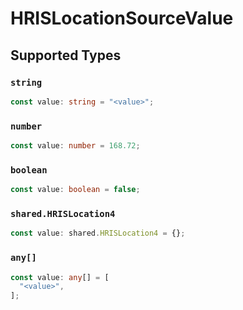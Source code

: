 # HRISLocationSourceValue


## Supported Types

### `string`

```typescript
const value: string = "<value>";
```

### `number`

```typescript
const value: number = 168.72;
```

### `boolean`

```typescript
const value: boolean = false;
```

### `shared.HRISLocation4`

```typescript
const value: shared.HRISLocation4 = {};
```

### `any[]`

```typescript
const value: any[] = [
  "<value>",
];
```

